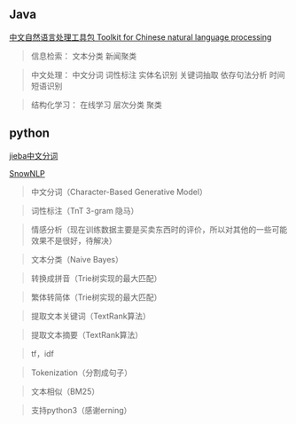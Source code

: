 ## Java

[中文自然语言处理工具包 Toolkit for Chinese natural language processing](https://github.com/FudanNLP/fnlp)

> 信息检索： 文本分类 新闻聚类

> 中文处理： 中文分词 词性标注 实体名识别 关键词抽取 依存句法分析 时间短语识别

> 结构化学习： 在线学习 层次分类 聚类


## python

[jieba中文分词](https://github.com/fxsjy/jieba)

[SnowNLP](https://github.com/isnowfy/snownlp)

> 中文分词（Character-Based Generative Model）

> 词性标注（TnT 3-gram 隐马）

> 情感分析（现在训练数据主要是买卖东西时的评价，所以对其他的一些可能效果不是很好，待解决）

> 文本分类（Naive Bayes）

> 转换成拼音（Trie树实现的最大匹配）

> 繁体转简体（Trie树实现的最大匹配）

> 提取文本关键词（TextRank算法）

> 提取文本摘要（TextRank算法）

> tf，idf

> Tokenization（分割成句子）

> 文本相似（BM25）

> 支持python3（感谢erning）

